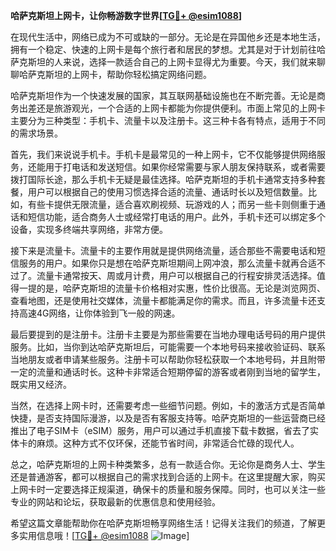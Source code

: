 **哈萨克斯坦上网卡，让你畅游数字世界[[TG💪+ @esim1088](https://t.me/s/esim1088)]**

在现代生活中，网络已成为不可或缺的一部分。无论是在异国他乡还是本地生活，拥有一个稳定、快速的上网卡是每个旅行者和居民的梦想。尤其是对于计划前往哈萨克斯坦的人来说，选择一款适合自己的上网卡显得尤为重要。今天，我们就来聊聊哈萨克斯坦的上网卡，帮助你轻松搞定网络问题。

哈萨克斯坦作为一个快速发展的国家，其互联网基础设施也在不断完善。无论是商务出差还是旅游观光，一个合适的上网卡都能为你提供便利。市面上常见的上网卡主要分为三种类型：手机卡、流量卡以及注册卡。这三种卡各有特点，适用于不同的需求场景。

首先，我们来说说手机卡。手机卡是最常见的一种上网卡，它不仅能够提供网络服务，还能用于打电话和发送短信。如果你经常需要与家人朋友保持联系，或者需要拨打国际长途，那么手机卡无疑是最佳选择。哈萨克斯坦的手机卡通常支持多种套餐，用户可以根据自己的使用习惯选择合适的流量、通话时长以及短信数量。比如，有些卡提供无限流量，适合喜欢刷视频、玩游戏的人；而另一些卡则侧重于通话和短信功能，适合商务人士或经常打电话的用户。此外，手机卡还可以绑定多个设备，实现多终端共享网络，非常方便。

接下来是流量卡。流量卡的主要作用就是提供网络流量，适合那些不需要电话和短信服务的用户。如果你只是想在哈萨克斯坦期间上网冲浪，那么流量卡就再合适不过了。流量卡通常按天、周或月计费，用户可以根据自己的行程安排灵活选择。值得一提的是，哈萨克斯坦的流量卡价格相对实惠，性价比很高。无论是浏览网页、查看地图，还是使用社交媒体，流量卡都能满足你的需求。而且，许多流量卡还支持高速4G网络，让你体验到飞一般的网速。

最后要提到的是注册卡。注册卡主要是为那些需要在当地办理电话号码的用户提供服务。比如，当你到达哈萨克斯坦后，可能需要一个本地号码来接收验证码、联系当地朋友或者申请某些服务。注册卡可以帮助你轻松获取一个本地号码，并且附带一定的流量和通话时长。这种卡非常适合短期停留的游客或者刚到当地的留学生，既实用又经济。

当然，在选择上网卡时，还需要考虑一些细节问题。例如，卡的激活方式是否简单快捷，是否支持国际漫游，以及是否有客服支持等。哈萨克斯坦的一些运营商已经推出了电子SIM卡（eSIM）服务，用户可以通过手机直接下载卡数据，省去了实体卡的麻烦。这种方式不仅环保，还能节省时间，非常适合忙碌的现代人。

总之，哈萨克斯坦的上网卡种类繁多，总有一款适合你。无论你是商务人士、学生还是普通游客，都可以根据自己的需求找到合适的上网卡。在这里提醒大家，购买上网卡时一定要选择正规渠道，确保卡的质量和服务保障。同时，也可以关注一些专业的网站和论坛，获取最新的优惠信息和使用经验。

希望这篇文章能帮助你在哈萨克斯坦畅享网络生活！记得关注我们的频道，了解更多实用信息哦！[[TG💪+ @esim1088](https://t.me/s/esim1088) ![Image](https://i.postimg.cc/4NQfJmqS/Snipaste-2025-05-13-00-14-12.png)]
